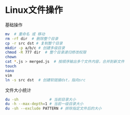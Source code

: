 # Linux文件操作



基础操作

```bash
mv  # 重命名 或 移动
rm -rf dir  # 删除整个目录
cp -r src dst # 复制整个目录
mkdir -p a/b/c # 创建多级目录
chmod -R 777 dir  # 整个目录递归修改权限
chown
cat *.js > merged.js  # 按顺序输出多个文件内容，合并到新文件
touch
nano
vim
ln -s src dst  # 创建软链接dst，指向src
```

文件大小统计

```bash
du -sh              # 当前目录大小
du -h --max-depth=1 # 当前一级目录大小
du -sh --exclude PATTERN # 排除指定文件后的大小
```

